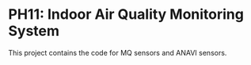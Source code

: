 # PH11: Indoor Air Quality Monitoring System

This project contains the code for MQ sensors and ANAVI sensors.


